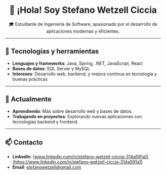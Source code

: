 <h1 align="center">👋 ¡Hola! Soy Stefano Wetzell Ciccia</h1>

<p align="center">
🎓 Estudiante de Ingeniería de Software, apasionado por el desarrollo de aplicaciones modernas y eficientes.
</p>

---

## 🚀 Tecnologías y herramientas

- **Lenguajes y frameworks**: Java, Spring, .NET, JavaScript, React
- **Bases de datos**: SQL Server y MySQL
- **Intereses**: Desarrollo web, backend, y mejora continua en tecnología y buenas prácticas

---

## 🌱 Actualmente

- **Aprendiendo**: Más sobre desarrollo web y bases de datos.
- **Trabajando en proyectos**: Explorando nuevas aplicaciones con tecnologías backend y frontend.

---

## 📫 Contacto

- **LinkedIn**: [www.linkedin.com/in/stefano-wetzell-ciccia-314a591a1](https://www.linkedin.com/in/stefano-wetzell-ciccia-314a591a1)
- **Email**: stefanowetzell@gmail.com
